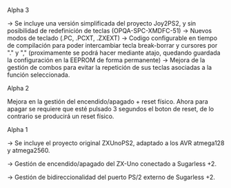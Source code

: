 Alpha 3

-> Se incluye una versión simplificada del proyecto Joy2PS2, y sin posibilidad de redefinición de teclas (OPQA-SPC-XMDFC-51)
-> Nuevos modos de teclado (.PC, .PCXT, .ZXEXT)
-> Codigo configurable en tiempo de compilación para poder intercambiar tecla break-borrar y cursores por "." y "," (proximamente se podrá hacer mediante atajo, quedando guardada la configuración en la EEPROM de forma permanente)
-> Mejora de la gestión de combos para evitar la repetición de sus teclas asociadas a la función seleccionada.

Alpha 2

Mejora en la gestión del encendido/apagado + reset físico. Ahora para apagar se requiere que esté pulsado 3 segundos el boton de reset, de lo contrario se producirá un reset físico. 

Alpha 1

-> Se incluye el proyecto original ZXUnoPS2, adaptado a los AVR atmega128 y atmega2560.

-> Gestión de encendido/apagado del ZX-Uno conectado a Sugarless +2.

-> Gestión de bidireccionalidad del puerto PS/2 externo de Sugarless +2.
